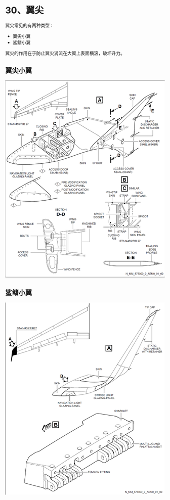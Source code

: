 # 30、翼尖

翼尖常见的有两种类型：

- 翼尖小翼
- 鲨鳍小翼

翼尖的作用在于防止翼尖涡流在大翼上表面横滚，破坏升力。

## 翼尖小翼

![翼尖小翼](./30-1.png)

## 鲨鳍小翼

![鲨鳍小翼](./30-2.png)